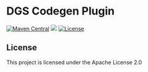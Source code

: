 # DGS Codegen Plugin

[![Maven Central](https://img.shields.io/maven-central/v/com.aupma.codegen/dgs-codegen-plugin.svg)](https://search.maven.org/artifact/com.aupma.codegen/dgs-codegen-plugin)
[![](https://jitpack.io/v/PavithMadusara/dgs-codegen-plugin.svg)](https://jitpack.io/#PavithMadusara/dgs-codegen-plugin)
[![License](https://img.shields.io/badge/License-Apache%202.0-blue.svg)](LICENSE)



## License

This project is licensed under the Apache License 2.0
